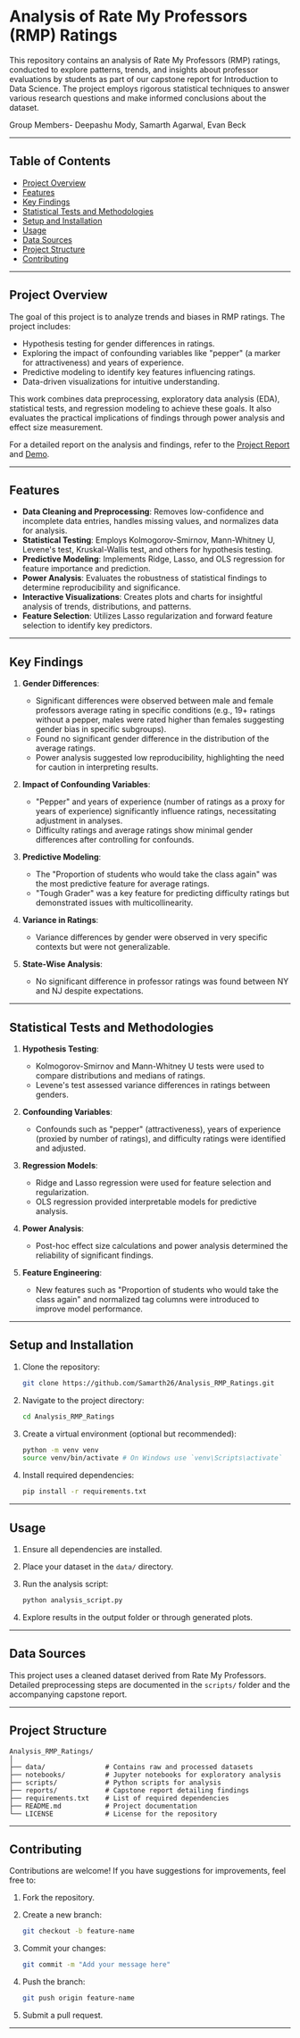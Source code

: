 # Analysis of Rate My Professors (RMP) Ratings

This repository contains an analysis of Rate My Professors (RMP) ratings, conducted to explore patterns, trends, and insights about professor evaluations by students as part of our capstone report for Introduction to Data Science. The project employs rigorous statistical techniques to answer various research questions and make informed conclusions about the dataset. 

Group Members- Deepashu Mody, Samarth Agarwal, Evan Beck

---

## Table of Contents

- [Project Overview](#project-overview)
- [Features](#features)
- [Key Findings](#key-findings)
- [Statistical Tests and Methodologies](#statistical-tests-and-methodologies)
- [Setup and Installation](#setup-and-installation)
- [Usage](#usage)
- [Data Sources](#data-sources)
- [Project Structure](#project-structure)
- [Contributing](#contributing)

---

## Project Overview

The goal of this project is to analyze trends and biases in RMP ratings. The project includes:

- Hypothesis testing for gender differences in ratings.
- Exploring the impact of confounding variables like "pepper" (a marker for attractiveness) and years of experience.
- Predictive modeling to identify key features influencing ratings.
- Data-driven visualizations for intuitive understanding.

This work combines data preprocessing, exploratory data analysis (EDA), statistical tests, and regression modeling to achieve these goals. It also evaluates the practical implications of findings through power analysis and effect size measurement.

For a detailed report on the analysis and findings, refer to the [Project Report](https://docs.google.com/document/d/1M5GcozvDQxWaWHERhlZjKv4_HsLnH_WzgyD-icaFvdw/edit?usp=sharing) and [Demo](https://rmpregression.streamlit.app/).

---

## Features

- **Data Cleaning and Preprocessing**: Removes low-confidence and incomplete data entries, handles missing values, and normalizes data for analysis.
- **Statistical Testing**: Employs Kolmogorov-Smirnov, Mann-Whitney U, Levene's test, Kruskal-Wallis test, and others for hypothesis testing.
- **Predictive Modeling**: Implements Ridge, Lasso, and OLS regression for feature importance and prediction.
- **Power Analysis**: Evaluates the robustness of statistical findings to determine reproducibility and significance.
- **Interactive Visualizations**: Creates plots and charts for insightful analysis of trends, distributions, and patterns.
- **Feature Selection**: Utilizes Lasso regularization and forward feature selection to identify key predictors.

---

## Key Findings

1. **Gender Differences**:
   - Significant differences were observed between male and female professors average rating in specific conditions (e.g., 19+ ratings without a pepper, males were rated higher than females suggesting gender bias in specific subgroups).
   - Found no significant gender difference in the distribution of the average ratings.
   - Power analysis suggested low reproducibility, highlighting the need for caution in interpreting results.

2. **Impact of Confounding Variables**:
   - "Pepper" and years of experience (number of ratings as a proxy for years of experience) significantly influence ratings, necessitating adjustment in analyses.
   - Difficulty ratings and average ratings show minimal gender differences after controlling for confounds.

3. **Predictive Modeling**:
   - The "Proportion of students who would take the class again" was the most predictive feature for average ratings.
   - "Tough Grader" was a key feature for predicting difficulty ratings but demonstrated issues with multicollinearity.

4. **Variance in Ratings**:
   - Variance differences by gender were observed in very specific contexts but were not generalizable.

5. **State-Wise Analysis**:
   - No significant difference in professor ratings was found between NY and NJ despite expectations.

---

## Statistical Tests and Methodologies

1. **Hypothesis Testing**:
   - Kolmogorov-Smirnov and Mann-Whitney U tests were used to compare distributions and medians of ratings.
   - Levene's test assessed variance differences in ratings between genders.

2. **Confounding Variables**:
   - Confounds such as "pepper" (attractiveness), years of experience (proxied by number of ratings), and difficulty ratings were identified and adjusted.

3. **Regression Models**:
   - Ridge and Lasso regression were used for feature selection and regularization.
   - OLS regression provided interpretable models for predictive analysis.

4. **Power Analysis**:
   - Post-hoc effect size calculations and power analysis determined the reliability of significant findings.

5. **Feature Engineering**:
   - New features such as "Proportion of students who would take the class again" and normalized tag columns were introduced to improve model performance.

---

## Setup and Installation

1. Clone the repository:

   ```bash
   git clone https://github.com/Samarth26/Analysis_RMP_Ratings.git
   ```

2. Navigate to the project directory:

   ```bash
   cd Analysis_RMP_Ratings
   ```

3. Create a virtual environment (optional but recommended):

   ```bash
   python -m venv venv
   source venv/bin/activate # On Windows use `venv\Scripts\activate`
   ```

4. Install required dependencies:

   ```bash
   pip install -r requirements.txt
   ```

---

## Usage

1. Ensure all dependencies are installed.
2. Place your dataset in the `data/` directory.
3. Run the analysis script:

   ```bash
   python analysis_script.py
   ```

4. Explore results in the output folder or through generated plots.

---

## Data Sources

This project uses a cleaned dataset derived from Rate My Professors. Detailed preprocessing steps are documented in the `scripts/` folder and the accompanying capstone report.

---

## Project Structure

```plaintext
Analysis_RMP_Ratings/
│
├── data/               # Contains raw and processed datasets
├── notebooks/          # Jupyter notebooks for exploratory analysis
├── scripts/            # Python scripts for analysis
├── reports/            # Capstone report detailing findings
├── requirements.txt    # List of required dependencies
├── README.md           # Project documentation
└── LICENSE             # License for the repository
```

---

## Contributing

Contributions are welcome! If you have suggestions for improvements, feel free to:

1. Fork the repository.
2. Create a new branch:

   ```bash
   git checkout -b feature-name
   ```

3. Commit your changes:

   ```bash
   git commit -m "Add your message here"
   ```

4. Push the branch:

   ```bash
   git push origin feature-name
   ```

5. Submit a pull request.

---

